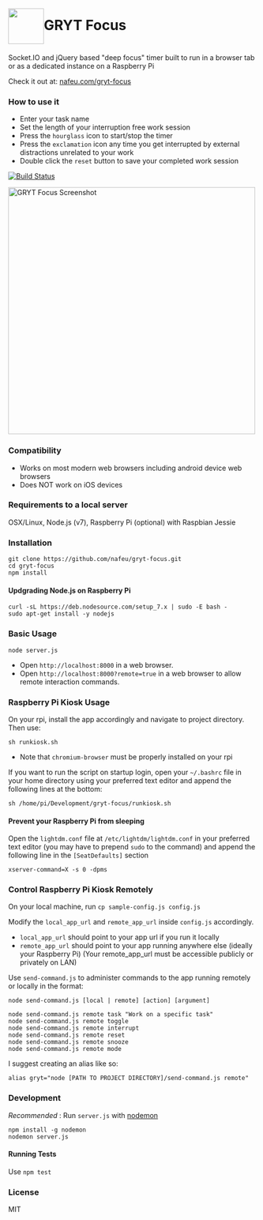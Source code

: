 <h1><img src="http://phrakture.com/images/github/gryt-focus-icon.png" width="72" height="72" valign="middle"/>GRYT Focus</h1>

Socket.IO and jQuery based "deep focus" timer built to run in a browser tab or as a dedicated instance on a Raspberry Pi

Check it out at: [nafeu.com/gryt-focus](http://nafeu.com/gryt-focus)

### How to use it

- Enter your task name
- Set the length of your interruption free work session
- Press the `hourglass` icon to start/stop the timer
- Press the `exclamation` icon any time you get interrupted by external distractions unrelated to your work
- Double click the `reset` button to save your completed work session

[![Build Status](https://travis-ci.org/nafeu/gryt-focus.svg?branch=master)](https://travis-ci.org/nafeu/gryt-focus)

<img alt="GRYT Focus Screenshot" src="http://phrakture.com/images/github/gryt-focus-screenshot-updated.png" width="500" valign="middle"/>

### Compatibility

- Works on most modern web browsers including android device web browsers
- Does NOT work on iOS devices

### Requirements to a local server

OSX/Linux, Node.js (v7), Raspberry Pi (optional) with Raspbian Jessie

### Installation

```
git clone https://github.com/nafeu/gryt-focus.git
cd gryt-focus
npm install
```

#### Updgrading Node.js on Raspberry Pi

```
curl -sL https://deb.nodesource.com/setup_7.x | sudo -E bash -
sudo apt-get install -y nodejs
```

### Basic Usage

```
node server.js
```

- Open `http://localhost:8000` in a web browser.
- Open `http://localhost:8000?remote=true` in a web browser to allow remote interaction commands.

### Raspberry Pi Kiosk Usage

On your rpi, install the app accordingly and navigate to project directory. Then use:

```
sh runkiosk.sh
```

* Note that `chromium-browser` must be properly installed on your rpi

If you want to run the script on startup login, open your `~/.bashrc` file in your home directory using your preferred text editor and append the following lines at the bottom:

```
sh /home/pi/Development/gryt-focus/runkiosk.sh
```

#### Prevent your Raspberry Pi from sleeping

Open the `lightdm.conf` file at `/etc/lightdm/lightdm.conf` in your preferred text editor (you may have to prepend `sudo` to the command) and append the following line in the `[SeatDefaults]` section

```
xserver-command=X -s 0 -dpms
```

### Control Raspberry Pi Kiosk Remotely

On your local machine, run `cp sample-config.js config.js`

Modify the `local_app_url` and `remote_app_url` inside `config.js` accordingly.

- `local_app_url` should point to your app url if you run it locally
- `remote_app_url` should point to your app running anywhere else (ideally your Raspberry Pi)
  (Your remote\_app\_url must be accessible publicly or privately on LAN)

Use `send-command.js` to administer commands to the app running remotely or locally in the format:

`node send-command.js [local | remote] [action] [argument]`

```
node send-command.js remote task "Work on a specific task"
node send-command.js remote toggle
node send-command.js remote interrupt
node send-command.js remote reset
node send-command.js remote snooze
node send-command.js remote mode
```

I suggest creating an alias like so:

```
alias gryt="node [PATH TO PROJECT DIRECTORY]/send-command.js remote"
```

### Development

*Recommended* : Run `server.js` with [nodemon](https://nodemon.io/)

```
npm install -g nodemon
nodemon server.js
```

#### Running Tests

Use `npm test`

### License

MIT